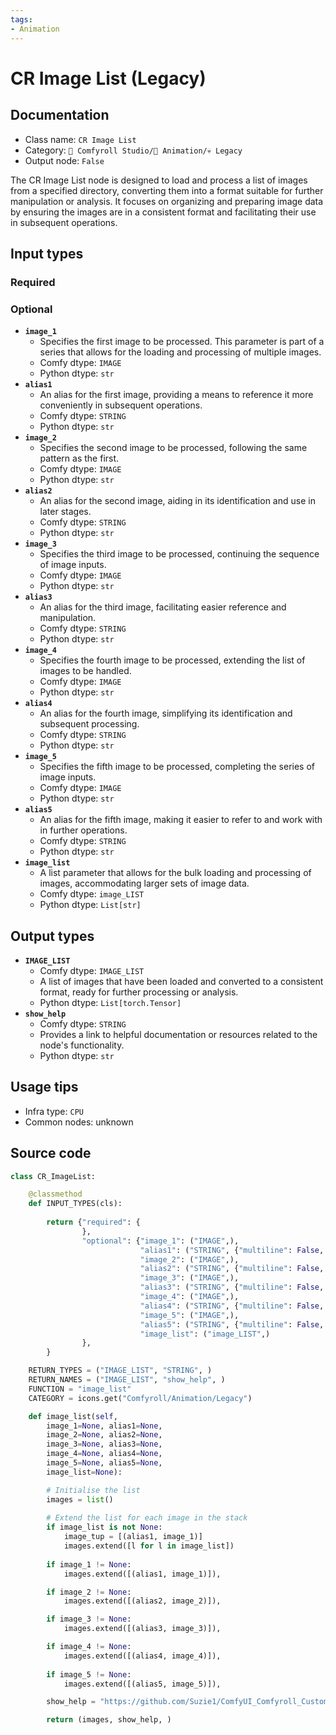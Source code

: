 ```yaml
---
tags:
- Animation
---
```


# CR Image List (Legacy)
## Documentation
- Class name: `CR Image List`
- Category: `🧩 Comfyroll Studio/🎥 Animation/💀 Legacy`
- Output node: `False`

The CR Image List node is designed to load and process a list of images from a specified directory, converting them into a format suitable for further manipulation or analysis. It focuses on organizing and preparing image data by ensuring the images are in a consistent format and facilitating their use in subsequent operations.
## Input types
### Required
### Optional
- **`image_1`**
    - Specifies the first image to be processed. This parameter is part of a series that allows for the loading and processing of multiple images.
    - Comfy dtype: `IMAGE`
    - Python dtype: `str`
- **`alias1`**
    - An alias for the first image, providing a means to reference it more conveniently in subsequent operations.
    - Comfy dtype: `STRING`
    - Python dtype: `str`
- **`image_2`**
    - Specifies the second image to be processed, following the same pattern as the first.
    - Comfy dtype: `IMAGE`
    - Python dtype: `str`
- **`alias2`**
    - An alias for the second image, aiding in its identification and use in later stages.
    - Comfy dtype: `STRING`
    - Python dtype: `str`
- **`image_3`**
    - Specifies the third image to be processed, continuing the sequence of image inputs.
    - Comfy dtype: `IMAGE`
    - Python dtype: `str`
- **`alias3`**
    - An alias for the third image, facilitating easier reference and manipulation.
    - Comfy dtype: `STRING`
    - Python dtype: `str`
- **`image_4`**
    - Specifies the fourth image to be processed, extending the list of images to be handled.
    - Comfy dtype: `IMAGE`
    - Python dtype: `str`
- **`alias4`**
    - An alias for the fourth image, simplifying its identification and subsequent processing.
    - Comfy dtype: `STRING`
    - Python dtype: `str`
- **`image_5`**
    - Specifies the fifth image to be processed, completing the series of image inputs.
    - Comfy dtype: `IMAGE`
    - Python dtype: `str`
- **`alias5`**
    - An alias for the fifth image, making it easier to refer to and work with in further operations.
    - Comfy dtype: `STRING`
    - Python dtype: `str`
- **`image_list`**
    - A list parameter that allows for the bulk loading and processing of images, accommodating larger sets of image data.
    - Comfy dtype: `image_LIST`
    - Python dtype: `List[str]`
## Output types
- **`IMAGE_LIST`**
    - Comfy dtype: `IMAGE_LIST`
    - A list of images that have been loaded and converted to a consistent format, ready for further processing or analysis.
    - Python dtype: `List[torch.Tensor]`
- **`show_help`**
    - Comfy dtype: `STRING`
    - Provides a link to helpful documentation or resources related to the node's functionality.
    - Python dtype: `str`
## Usage tips
- Infra type: `CPU`
- Common nodes: unknown


## Source code
```python
class CR_ImageList:

    @classmethod
    def INPUT_TYPES(cls):
    
        return {"required": {
                },
                "optional": {"image_1": ("IMAGE",),
                             "alias1": ("STRING", {"multiline": False, "default": ""}),
                             "image_2": ("IMAGE",),
                             "alias2": ("STRING", {"multiline": False, "default": ""}),
                             "image_3": ("IMAGE",),
                             "alias3": ("STRING", {"multiline": False, "default": ""}),
                             "image_4": ("IMAGE",),
                             "alias4": ("STRING", {"multiline": False, "default": ""}),                    
                             "image_5": ("IMAGE",),
                             "alias5": ("STRING", {"multiline": False, "default": ""}),
                             "image_list": ("image_LIST",)
                },
        }

    RETURN_TYPES = ("IMAGE_LIST", "STRING", )
    RETURN_NAMES = ("IMAGE_LIST", "show_help", )
    FUNCTION = "image_list"
    CATEGORY = icons.get("Comfyroll/Animation/Legacy")

    def image_list(self,
        image_1=None, alias1=None,
        image_2=None, alias2=None,
        image_3=None, alias3=None,
        image_4=None, alias4=None,
        image_5=None, alias5=None,
        image_list=None):

        # Initialise the list
        images = list()
        
        # Extend the list for each image in the stack
        if image_list is not None:
            image_tup = [(alias1, image_1)] 
            images.extend([l for l in image_list])
        
        if image_1 != None:
            images.extend([(alias1, image_1)]),

        if image_2 != None:
            images.extend([(alias2, image_2)]), 

        if image_3 != None:
            images.extend([(alias3, image_3)]),           

        if image_4 != None:
            images.extend([(alias4, image_4)]), 
            
        if image_5 != None:
            images.extend([(alias5, image_5)]),

        show_help = "https://github.com/Suzie1/ComfyUI_Comfyroll_CustomNodes/wiki/List-Nodes#cr-image-list"          

        return (images, show_help, )   

```
